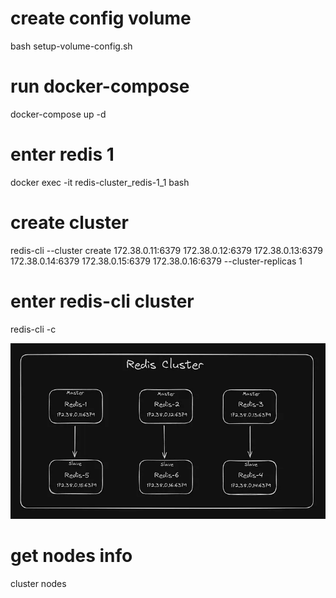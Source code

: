 # create config volume 
bash setup-volume-config.sh

# run docker-compose
docker-compose up -d

# enter redis 1
docker exec -it redis-cluster_redis-1_1 bash

# create cluster
redis-cli --cluster create 172.38.0.11:6379 172.38.0.12:6379 172.38.0.13:6379 172.38.0.14:6379 172.38.0.15:6379 172.38.0.16:6379 --cluster-replicas 1

# enter redis-cli cluster
redis-cli -c

![alt text](image.png)


# get nodes info
cluster nodes